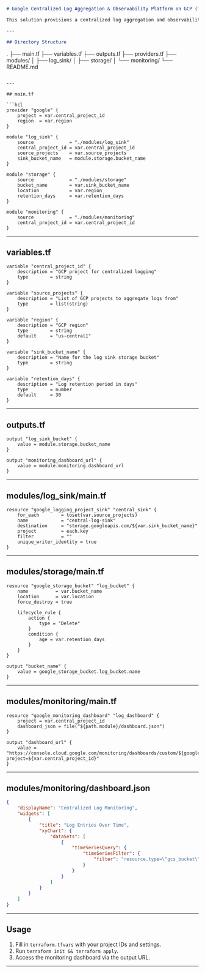 

```markdown
# Google Centralized Log Aggregation & Observability Platform on GCP (Terraform)

This solution provisions a centralized log aggregation and observability platform on Google Cloud Platform using Terraform. It enables real-time log processing, intelligent storage management, and comprehensive monitoring across multiple GCP projects.

---

## Directory Structure

```
.
├── main.tf
├── variables.tf
├── outputs.tf
├── providers.tf
├── modules/
│   ├── log_sink/
│   ├── storage/
│   └── monitoring/
└── README.md
```

---

## main.tf

```hcl
provider "google" {
    project = var.central_project_id
    region  = var.region
}

module "log_sink" {
    source             = "./modules/log_sink"
    central_project_id = var.central_project_id
    source_projects    = var.source_projects
    sink_bucket_name   = module.storage.bucket_name
}

module "storage" {
    source             = "./modules/storage"
    bucket_name        = var.sink_bucket_name
    location           = var.region
    retention_days     = var.retention_days
}

module "monitoring" {
    source             = "./modules/monitoring"
    central_project_id = var.central_project_id
}
```

---

## variables.tf

```hcl
variable "central_project_id" {
    description = "GCP project for centralized logging"
    type        = string
}

variable "source_projects" {
    description = "List of GCP projects to aggregate logs from"
    type        = list(string)
}

variable "region" {
    description = "GCP region"
    type        = string
    default     = "us-central1"
}

variable "sink_bucket_name" {
    description = "Name for the log sink storage bucket"
    type        = string
}

variable "retention_days" {
    description = "Log retention period in days"
    type        = number
    default     = 30
}
```

---

## outputs.tf

```hcl
output "log_sink_bucket" {
    value = module.storage.bucket_name
}

output "monitoring_dashboard_url" {
    value = module.monitoring.dashboard_url
}
```

---

## modules/log_sink/main.tf

```hcl
resource "google_logging_project_sink" "central_sink" {
    for_each        = toset(var.source_projects)
    name            = "central-log-sink"
    destination     = "storage.googleapis.com/${var.sink_bucket_name}"
    project         = each.key
    filter          = ""
    unique_writer_identity = true
}
```

---

## modules/storage/main.tf

```hcl
resource "google_storage_bucket" "log_bucket" {
    name          = var.bucket_name
    location      = var.location
    force_destroy = true

    lifecycle_rule {
        action {
            type = "Delete"
        }
        condition {
            age = var.retention_days
        }
    }
}

output "bucket_name" {
    value = google_storage_bucket.log_bucket.name
}
```

---

## modules/monitoring/main.tf

```hcl
resource "google_monitoring_dashboard" "log_dashboard" {
    project = var.central_project_id
    dashboard_json = file("${path.module}/dashboard.json")
}

output "dashboard_url" {
    value = "https://console.cloud.google.com/monitoring/dashboards/custom/${google_monitoring_dashboard.log_dashboard.dashboard_id}?project=${var.central_project_id}"
}
```

---

## modules/monitoring/dashboard.json

```json
{
    "displayName": "Centralized Log Monitoring",
    "widgets": [
        {
            "title": "Log Entries Over Time",
            "xyChart": {
                "dataSets": [
                    {
                        "timeSeriesQuery": {
                            "timeSeriesFilter": {
                                "filter": "resource.type=\"gcs_bucket\" metric.type=\"logging.googleapis.com/log_entry_count\""
                            }
                        }
                    }
                ]
            }
        }
    ]
}
```

---

## Usage

1. Fill in `terraform.tfvars` with your project IDs and settings.
2. Run `terraform init && terraform apply`.
3. Access the monitoring dashboard via the output URL.

---
```